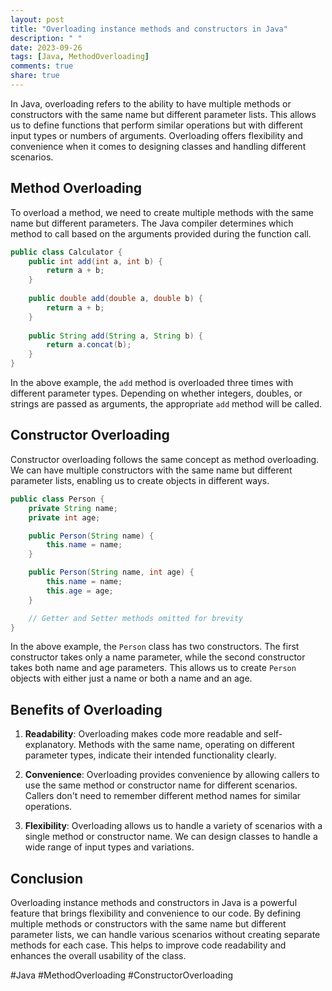 ```yaml
---
layout: post
title: "Overloading instance methods and constructors in Java"
description: " "
date: 2023-09-26
tags: [Java, MethodOverloading]
comments: true
share: true
---
```


In Java, overloading refers to the ability to have multiple methods or constructors with the same name but different parameter lists. This allows us to define functions that perform similar operations but with different input types or numbers of arguments. Overloading offers flexibility and convenience when it comes to designing classes and handling different scenarios.

## Method Overloading

To overload a method, we need to create multiple methods with the same name but different parameters. The Java compiler determines which method to call based on the arguments provided during the function call.

```java
public class Calculator {
    public int add(int a, int b) {
        return a + b;
    }
    
    public double add(double a, double b) {
        return a + b;
    }
    
    public String add(String a, String b) {
        return a.concat(b);
    }
}
```

In the above example, the `add` method is overloaded three times with different parameter types. Depending on whether integers, doubles, or strings are passed as arguments, the appropriate `add` method will be called.

## Constructor Overloading

Constructor overloading follows the same concept as method overloading. We can have multiple constructors with the same name but different parameter lists, enabling us to create objects in different ways.

```java
public class Person {
    private String name;
    private int age;

    public Person(String name) {
        this.name = name;
    }

    public Person(String name, int age) {
        this.name = name;
        this.age = age;
    }

    // Getter and Setter methods omitted for brevity
}
```

In the above example, the `Person` class has two constructors. The first constructor takes only a name parameter, while the second constructor takes both name and age parameters. This allows us to create `Person` objects with either just a name or both a name and an age.

## Benefits of Overloading

1. **Readability**: Overloading makes code more readable and self-explanatory. Methods with the same name, operating on different parameter types, indicate their intended functionality clearly.

2. **Convenience**: Overloading provides convenience by allowing callers to use the same method or constructor name for different scenarios. Callers don't need to remember different method names for similar operations.

3. **Flexibility**: Overloading allows us to handle a variety of scenarios with a single method or constructor name. We can design classes to handle a wide range of input types and variations.

## Conclusion

Overloading instance methods and constructors in Java is a powerful feature that brings flexibility and convenience to our code. By defining multiple methods or constructors with the same name but different parameter lists, we can handle various scenarios without creating separate methods for each case. This helps to improve code readability and enhances the overall usability of the class. 

#Java #MethodOverloading #ConstructorOverloading